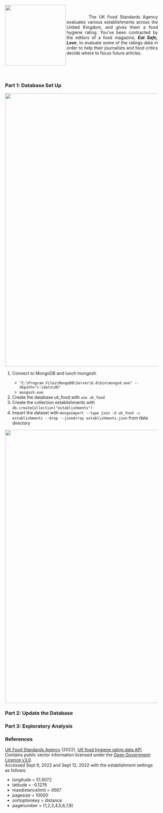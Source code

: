 <p><img align="left"src="https://github.com/theidari/eatsafe_love/blob/master/asset/header.png" width="200px"></br><p align="justify">&nbsp;&nbsp;&nbsp;&nbsp;&nbsp;&nbsp;&nbsp;&nbsp;&nbsp;The UK Food Standards Agency evaluates various establishments across the United Kingdom, and gives them a food hygiene rating. You've been contracted by the editors of a food magazine, <i><b>Eat Safe, Love</b></i>, to evaluate some of the ratings data in order to help their journalists and food critics decide where to focus future articles.</p></p></br></br></br>


<h3>Part 1: Database Set Up</h3>
<img src="https://github.com/theidari/eatsafe_love/blob/master/asset/line_up.png" width="900"></br>
<ol>
<li>Connect to MongoDB and lunch mongosh</li>
<ul>
<li><code>"C:\Program Files\MongoDB\Server\6.0\bin\mongod.exe" --dbpath="c:\data\db"</code></li>
<li><code>mongosh.exe</code></li>
</ul>
<li>Create the database uk_food with <code>use uk_food</code></li>
<li>Create the collection establishments with <code>db.createCollection("establishments")</code></li>
<li>Import the dataset with <code>mongoimport --type json -d uk_food -c establishments --drop --jsonArray establishments.json</code> from data directory</li>
</ol>
<img src="https://github.com/theidari/eatsafe_love/blob/master/asset/line_down.png" width="900">

<h3>Part 2: Update the Database</h3>
<h3>Part 3: Exploratory Analysis</h3>

<h3>References</h3>

[UK Food Standards Agency](https://www.food.gov.uk/) (2022). [UK food hygiene rating data API](https://ratings.food.gov.uk/open-data/en-GB). Contains public sector information licensed under the [Open Government Licence v3.0](https://www.nationalarchives.gov.uk/doc/open-government-licence/version/3/).</br>
Accessed Sept 9, 2022 and Sept 12, 2022 with the establishment settings as follows:

<ul>
<li>longitude        = 51.5072</li>
<li>latitude         = -0.1276</li>
<li>maxdistancelimit = 4567</li>
<li>pagesize         = 10000</li>
<li>sortoptionkey    = distance</li>
<li>pagenumber       = (1,2,3,4,5,6,7,8)</li>
</ul>
